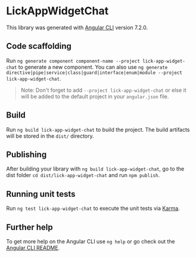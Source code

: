 # LickAppWidgetChat

This library was generated with [Angular CLI](https://github.com/angular/angular-cli) version 7.2.0.

## Code scaffolding

Run `ng generate component component-name --project lick-app-widget-chat` to generate a new component. You can also use `ng generate directive|pipe|service|class|guard|interface|enum|module --project lick-app-widget-chat`.
> Note: Don't forget to add `--project lick-app-widget-chat` or else it will be added to the default project in your `angular.json` file. 

## Build

Run `ng build lick-app-widget-chat` to build the project. The build artifacts will be stored in the `dist/` directory.

## Publishing

After building your library with `ng build lick-app-widget-chat`, go to the dist folder `cd dist/lick-app-widget-chat` and run `npm publish`.

## Running unit tests

Run `ng test lick-app-widget-chat` to execute the unit tests via [Karma](https://karma-runner.github.io).

## Further help

To get more help on the Angular CLI use `ng help` or go check out the [Angular CLI README](https://github.com/angular/angular-cli/blob/master/README.md).
